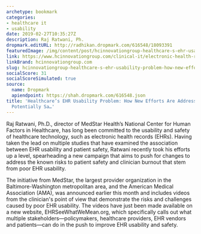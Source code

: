```yaml
---
archetype: bookmark
categories:
- healthcare it
- usability
date: 2019-02-27T10:35:27Z
description: Raj Ratwani, Ph.
dropmark.editURL: http://radhikan.dropmark.com/616548/18093391
featuredImage: /img/content/post/hcinnovationgroup-healthcare-s-ehr-usability-problem-how-new-efforts-are-addressing-the-issue-and-potentially-sa.jpg
link: https://www.hcinnovationgroup.com/clinical-it/electronic-health-record-electronic-medical-record-ehr-emr/article/21069997/healthcares-ehr-usability-problem-how-new-efforts-are-addressing-the-issueand-potentially-saving-lives
linkBrand: hcinnovationgroup.com
slug: hcinnovationgroup-healthcare-s-ehr-usability-problem-how-new-efforts-are-addressing-the-issue-and-potentially-sa
socialScore: 31
socialScoreSimulated: true
source:
  name: Dropmark
  apiendpoint: https://shah.dropmark.com/616548.json
title: 'Healthcare’s EHR Usability Problem: How New Efforts Are Addressing the Issue—and
  Potentially Sa…'
---
```

Raj Ratwani, Ph.D., director of MedStar Health’s National Center for Human Factors in Healthcare, has long been committed to the usability and safety of healthcare technology, such as electronic health records (EHRs). Having taken the lead on multiple studies that have examined the association between EHR usability and patient safety, Ratwani recently took his efforts up a level, spearheading a new campaign that aims to push for changes to address the known risks to patient safety and clinician burnout that stem from poor EHR usability.

The initiative from MedStar, the largest provider organization in the Baltimore-Washington metropolitan area, and the American Medical Association (AMA), was announced earlier this month and includes videos from the clinician's point of view that demonstrate the risks and challenges caused by poor EHR usability. The videos have just been made available on a new website, EHRSeeWhatWeMean.org, which specifically calls out what multiple stakeholders—policymakers, healthcare providers, EHR vendors and patients—can do in the push to improve EHR usability and safety.

